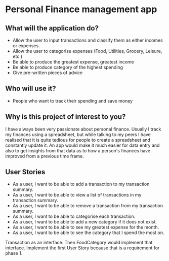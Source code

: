 # Personal Finance management app

## What will the application do?

- Allow the user to input transactions and classify them as either incomes or expenses.
- Allow the user to categorise expenses (Food, Utilities, Grocery, Leisure, etc.)
- Be able to produce the greatest expense, greatest income
- Be able to produce category of the highest spending
- Give pre-written pieces of advice

## Who will use it?

- People who want to track their spending and save money

## Why is this project of interest to you?

I have always been very passionate about personal finance. Usually I track
my finances using a spreadsheet, but while talking to my peers I have
realised that it is quite tedious for people to create a spreadsheet
and constantly update it. An app would make it much easier for
data entry and also to get insights from that data as to how
a person's finances have improved from a previous time frame.

## User Stories

- As a user, I want to be able to add a transaction to my transaction summary.
- As a user, I want to be able to view a list of transactions in my transaction summary.
- As a user, I want to be able to remove a transaction from my transaction summary.
- As a user, I want to be able to categorise each transaction.
- As a user, I want to be able to add a new category if it does not exist.
- As a user, I want to be able to see my greatest expense for the month.
- As a user, I want to be able to see the category that I spend the most on.


Transaction as an interface. Then FoodCategory would implement that interface.
Implement the first User Story because that is a requirement for phase 1.